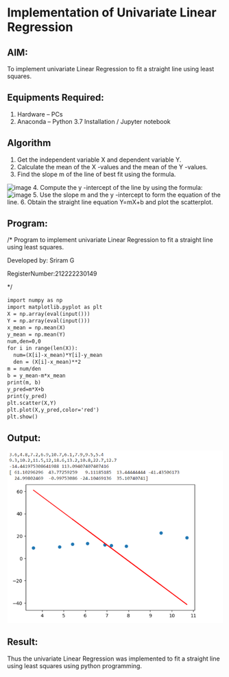 # Implementation of Univariate Linear Regression
## AIM:
To implement univariate Linear Regression to fit a straight line using least squares.

## Equipments Required:
1. Hardware – PCs
2. Anaconda – Python 3.7 Installation / Jupyter notebook

## Algorithm
1. Get the independent variable X and dependent variable Y.
2. Calculate the mean of the X -values and the mean of the Y -values.
3. Find the slope m of the line of best fit using the formula. 
<img width="231" alt="image" src="https://user-images.githubusercontent.com/93026020/192078527-b3b5ee3e-992f-46c4-865b-3b7ce4ac54ad.png">
4. Compute the y -intercept of the line by using the formula:
<img width="148" alt="image" src="https://user-images.githubusercontent.com/93026020/192078545-79d70b90-7e9d-4b85-9f8b-9d7548a4c5a4.png">
5. Use the slope m and the y -intercept to form the equation of the line.
6. Obtain the straight line equation Y=mX+b and plot the scatterplot.

## Program:
/*
Program to implement univariate Linear Regression to fit a straight line using least squares.

Developed by: Sriram G

RegisterNumber:212222230149

*/
```
import numpy as np
import matplotlib.pyplot as plt
X = np.array(eval(input()))
Y = np.array(eval(input()))
x_mean = np.mean(X)
y_mean = np.mean(Y)
num,den=0,0
for i in range(len(X)):
  num=(X[i]-x_mean)*Y[i]-y_mean
  den = (X[i]-x_mean)**2
m = num/den
b = y_mean-m*x_mean
print(m, b)
y_pred=m*X+b
print(y_pred)
plt.scatter(X,Y)
plt.plot(X,y_pred,color='red')
plt.show()
```
## Output:
![model](0.png)

## Result:
Thus the univariate Linear Regression was implemented to fit a straight line using least squares using python programming.
